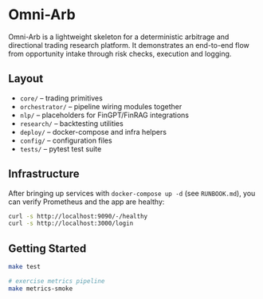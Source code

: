 # Omni-Arb

Omni-Arb is a lightweight skeleton for a deterministic arbitrage and directional
trading research platform. It demonstrates an end-to-end flow from opportunity
intake through risk checks, execution and logging.

## Layout

- `core/` – trading primitives
- `orchestrator/` – pipeline wiring modules together
- `nlp/` – placeholders for FinGPT/FinRAG integrations
- `research/` – backtesting utilities
- `deploy/` – docker-compose and infra helpers
- `config/` – configuration files
- `tests/` – pytest test suite
## Infrastructure

After bringing up services with `docker-compose up -d` (see `RUNBOOK.md`), you can verify Prometheus and the app are healthy:

```bash
curl -s http://localhost:9090/-/healthy
curl -s http://localhost:3000/login
```

## Getting Started

```bash
make test

# exercise metrics pipeline
make metrics-smoke
```
